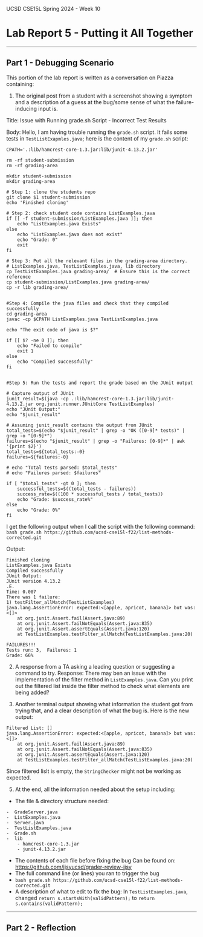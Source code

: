 UCSD CSE15L Spring 2024 - Week 10
# Lab Report 5 - Putting it All Together 
---
## Part 1 - Debugging Scenario

This portion of the lab report is written as a conversation on Piazza containing:

1) The original post from a student with a screenshot showing a symptom and a description of a guess at the bug/some sense of what the failure-inducing input is.

Title: Issue with Running grade.sh Script - Incorrect Test Results

Body: 
Hello, I am having trouble running the `grade.sh` script. It fails some tests in `TestListExapmles.java`; here is the content of my `grade.sh` script: 
```
CPATH='.:lib/hamcrest-core-1.3.jar:lib/junit-4.13.2.jar'

rm -rf student-submission
rm -rf grading-area

mkdir student-submission
mkdir grading-area

# Step 1: clone the students repo
git clone $1 student-submission
echo 'Finished cloning'

# Step 2: check student code contains ListExamples.java
if [[ -f student-submission/ListExamples.java ]]; then 
    echo "ListExamples.java Exists"
else
    echo "ListExamples.java does not exist"
    echo "Grade: 0"
    exit 
fi 

# Step 3: Put all the relevant files in the grading-area directory. 
# ListExamples.java, TestListExamples.java, lib directory
cp TestListExamples.java grading-area/  # Ensure this is the correct reference
cp student-submission/ListExamples.java grading-area/
cp -r lib grading-area/


#Step 4: Compile the java files and check that they compiled successfully
cd grading-area
javac -cp $CPATH ListExamples.java TestListExamples.java

echo "The exit code of java is $?"

if [[ $? -ne 0 ]]; then
    echo "Failed to compile"
    exit 1
else
    echo "Compiled successfully"
fi


#Step 5: Run the tests and report the grade based on the JUnit output

# Capture output of JUnit
junit_result=$(java -cp .:lib/hamcrest-core-1.3.jar:lib/junit-4.13.2.jar org.junit.runner.JUnitCore TestListExamples)
echo "JUnit Output:"
echo "$junit_result"

# Assuming junit_result contains the output from JUnit
total_tests=$(echo "$junit_result" | grep -o "OK ([0-9]* tests)" | grep -o "[0-9]*")
failures=$(echo "$junit_result" | grep -o "Failures: [0-9]*" | awk '{print $2}')
total_tests=${total_tests:-0}
failures=${failures:-0}

# echo "Total tests parsed: $total_tests"
# echo "Failures parsed: $failures"

if [ "$total_tests" -gt 0 ]; then
    successful_tests=$((total_tests - failures))
    success_rate=$((100 * successful_tests / total_tests))
    echo "Grade: $success_rate%"
else
    echo "Grade: 0%"
fi
```
I get the following output when I call the script with the following command: `bash grade.sh https://github.com/ucsd-cse15l-f22/list-methods-corrected.git`

Output:
```
Finished cloning
ListExamples.java Exists
Compiled successfully
JUnit Output:
JUnit version 4.13.2
.E.
Time: 0.007
There was 1 failure:
1) testFilter_allMatch(TestListExamples)
java.lang.AssertionError: expected:<[apple, apricot, banana]> but was:<[]>
	at org.junit.Assert.fail(Assert.java:89)
	at org.junit.Assert.failNotEquals(Assert.java:835)
	at org.junit.Assert.assertEquals(Assert.java:120)
	at TestListExamples.testFilter_allMatch(TestListExamples.java:20)

FAILURES!!!
Tests run: 3,  Failures: 1
Grade: 66%
```
2) A response from a TA asking a leading question or suggesting a command to try.
Response: There may ben an issue with the implementation of the filter method in `ListExamples.java`. Can you print out the filtered list inside the filter method to check what elements are being added?

3) Another terminal output showing what information the student got from trying that, and a clear description of what the bug is.
Here is the new output:
```
Filtered List: []
java.lang.AssertionError: expected:<[apple, apricot, banana]> but was:<[]>
	at org.junit.Assert.fail(Assert.java:89)
	at org.junit.Assert.failNotEquals(Assert.java:835)
	at org.junit.Assert.assertEquals(Assert.java:120)
	at TestListExamples.testFilter_allMatch(TestListExamples.java:20)
```
Since filtered lislt is empty, the `StringChecker` might not be working as expected. 

5) At the end, all the information needed about the setup including:
- The file & directory structure needed:
```
-  GradeServer.java
-  ListExamples.java
-  Server.java
-  TestListExamples.java
-  Grade.sh
-  lib
    - hamcrest-core-1.3.jar
    - junit-4.13.2.jar
```
- The contents of each file before fixing the bug
Can be found on: https://github.com/jjsyucsd/grader-review-jjsy
- The full command line (or lines) you ran to trigger the bug
- `bash grade.sh https://github.com/ucsd-cse15l-f22/list-methods-corrected.git`
- A description of what to edit to fix the bug: In `TestListExamples.java`, changed `return s.startsWith(validPattern);` to `return s.contains(validPattern);`

---
## Part 2 - Reflection

